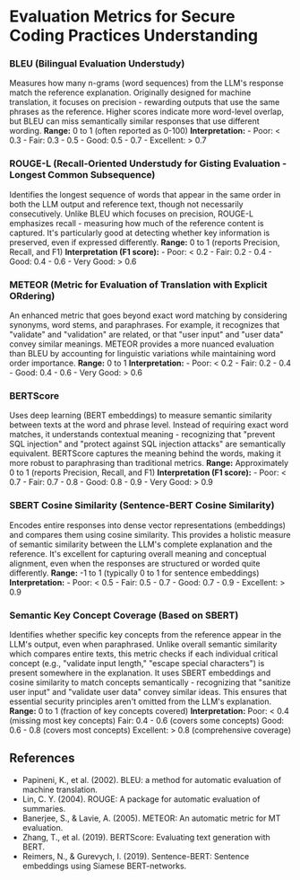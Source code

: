 # Evaluation Metrics for Secure Coding Practices Understanding

### BLEU (Bilingual Evaluation Understudy)
Measures how many n-grams (word sequences) from the LLM's response match the reference explanation. Originally designed for machine translation, it focuses on precision - rewarding outputs that use the same phrases as the reference. Higher scores indicate more word-level overlap, but BLEU can miss semantically similar responses that use different wording.
**Range:** 0 to 1 (often reported as 0-100)
**Interpretation:**
    - Poor: < 0.3
    - Fair: 0.3 - 0.5
    - Good: 0.5 - 0.7
    - Excellent: > 0.7


### ROUGE-L (Recall-Oriented Understudy for Gisting Evaluation - Longest Common Subsequence)
Identifies the longest sequence of words that appear in the same order in both the LLM output and reference text, though not necessarily consecutively. Unlike BLEU which focuses on precision, ROUGE-L emphasizes recall - measuring how much of the reference content is captured. It's particularly good at detecting whether key information is preserved, even if expressed differently.
**Range:** 0 to 1 (reports Precision, Recall, and F1)
**Interpretation (F1 score):**
    - Poor: < 0.2
    - Fair: 0.2 - 0.4
    - Good: 0.4 - 0.6
    - Very Good: > 0.6

### METEOR (Metric for Evaluation of Translation with Explicit ORdering)
An enhanced metric that goes beyond exact word matching by considering synonyms, word stems, and paraphrases. For example, it recognizes that "validate" and "validation" are related, or that "user input" and "user data" convey similar meanings. METEOR provides a more nuanced evaluation than BLEU by accounting for linguistic variations while maintaining word order importance.
**Range:** 0 to 1
**Interpretation:**
    - Poor: < 0.2
    - Fair: 0.2 - 0.4
    - Good: 0.4 - 0.6
    - Very Good: > 0.6

### BERTScore
Uses deep learning (BERT embeddings) to measure semantic similarity between texts at the word and phrase level. Instead of requiring exact word matches, it understands contextual meaning - recognizing that "prevent SQL injection" and "protect against SQL injection attacks" are semantically equivalent. BERTScore captures the meaning behind the words, making it more robust to paraphrasing than traditional metrics.
**Range:** Approximately 0 to 1 (reports Precision, Recall, and F1)
**Interpretation (F1 score):**
    - Poor: < 0.7
    - Fair: 0.7 - 0.8
    - Good: 0.8 - 0.9
    - Very Good: > 0.9

### SBERT Cosine Similarity (Sentence-BERT Cosine Similarity)
Encodes entire responses into dense vector representations (embeddings) and compares them using cosine similarity. This provides a holistic measure of semantic similarity between the LLM's complete explanation and the reference. It's excellent for capturing overall meaning and conceptual alignment, even when the responses are structured or worded quite differently.
**Range:** -1 to 1 (typically 0 to 1 for sentence embeddings)
**Interpretation:**
    - Poor: < 0.5
    - Fair: 0.5 - 0.7
    - Good: 0.7 - 0.9
    - Excellent: > 0.9

### Semantic Key Concept Coverage (Based on SBERT)
Identifies whether specific key concepts from the reference appear in the LLM's output, even when paraphrased. Unlike overall semantic similarity which compares entire texts, this metric checks if each individual critical concept (e.g., "validate input length," "escape special characters") is present somewhere in the explanation. It uses SBERT embeddings and cosine similarity to match concepts semantically - recognizing that "sanitize user input" and "validate user data" convey similar ideas. This ensures that essential security principles aren't omitted from the LLM's explanation.
**Range:** 0 to 1 (fraction of key concepts covered)
**Interpretation:**
Poor: < 0.4 (missing most key concepts)
Fair: 0.4 - 0.6 (covers some concepts)
Good: 0.6 - 0.8 (covers most concepts)
Excellent: > 0.8 (comprehensive coverage)


## References
- Papineni, K., et al. (2002). BLEU: a method for automatic evaluation of machine translation.
- Lin, C. Y. (2004). ROUGE: A package for automatic evaluation of summaries.
- Banerjee, S., & Lavie, A. (2005). METEOR: An automatic metric for MT evaluation.
- Zhang, T., et al. (2019). BERTScore: Evaluating text generation with BERT.
- Reimers, N., & Gurevych, I. (2019). Sentence-BERT: Sentence embeddings using Siamese BERT-networks.
